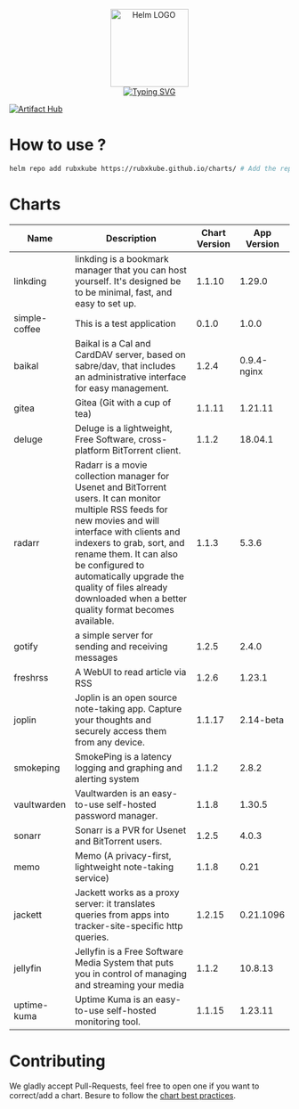<p align="center">
    <img src="https://helm.sh/img/helm.svg" width="140px" alt="Helm LOGO"/>
    <br>
    <a href="https://rubxkube.github.io/charts/"><img src="https://readme-typing-svg.herokuapp.com?font=Fira+Code&pause=1000&color=0F1689&background=FFFFFF00&center=true&vCenter=true&width=435&lines=QJOLY's+Chart+Repository;rubxkube.github.io%2Fhelm-charts;+Feel+free+to+contribute" alt="Typing SVG" /></a>
</p>

[![Artifact Hub](https://img.shields.io/endpoint?url=https://artifacthub.io/badge/repository/rubxkube)](https://artifacthub.io/packages/search?repo=rubxkube)

# How to use ? 

```bash
helm repo add rubxkube https://rubxkube.github.io/charts/ # Add the repo to your helm
```

# Charts

| Name  | Description | Chart Version | App Version |
|-------|-------------|---------------|-------------|
| linkding | linkding is a bookmark manager that you can host yourself. It's designed be to be minimal, fast, and easy to set up. | 1.1.10 | 1.29.0 |
| simple-coffee | This is a test application | 0.1.0 | 1.0.0 |
| baikal | Baikal is a Cal and CardDAV server, based on sabre/dav, that includes an administrative interface for easy management. | 1.2.4 | 0.9.4-nginx |
| gitea | Gitea (Git with a cup of tea) | 1.1.11 | 1.21.11 |
| deluge | Deluge is a lightweight, Free Software, cross-platform BitTorrent client. | 1.1.2 | 18.04.1 |
| radarr | Radarr is a movie collection manager for Usenet and BitTorrent users. It can monitor multiple RSS feeds for new movies and will interface with clients and indexers to grab, sort, and rename them. It can also be configured to automatically upgrade the quality of files already downloaded when a better quality format becomes available. | 1.1.3 | 5.3.6 |
| gotify | a simple server for sending and receiving messages | 1.2.5 | 2.4.0 |
| freshrss | A WebUI to read article via RSS | 1.2.6 | 1.23.1 |
| joplin | Joplin is an open source note-taking app. Capture your thoughts and securely access them from any device. | 1.1.17 | 2.14-beta |
| smokeping | SmokePing is a latency logging and graphing and alerting system | 1.1.2 | 2.8.2 |
| vaultwarden | Vaultwarden is an easy-to-use self-hosted password manager. | 1.1.8 | 1.30.5 |
| sonarr | Sonarr is a PVR for Usenet and BitTorrent users. | 1.2.5 | 4.0.3 |
| memo | Memo (A privacy-first, lightweight note-taking service) | 1.1.8 | 0.21 |
| jackett | Jackett works as a proxy server: it translates queries from apps into tracker-site-specific http queries. | 1.2.15 | 0.21.1096 |
| jellyfin | Jellyfin is a Free Software Media System that puts you in control of managing and streaming your media | 1.1.2 | 10.8.13 |
| uptime-kuma | Uptime Kuma is an easy-to-use self-hosted monitoring tool. | 1.1.15 | 1.23.11 |


# Contributing 

We gladly accept Pull-Requests, feel free to open one if you want to correct/add a chart. Besure to follow the [chart best practices](https://helm.sh/docs/chart_best_practices/).
